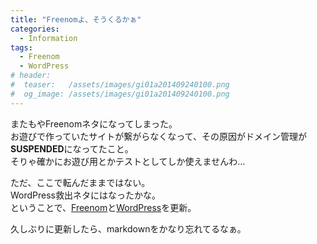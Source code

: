 ```yaml
---
title: "Freenomよ、そうくるかぁ"
categories:
  - Information
tags:
  - Freenom
  - WordPress
# header:
#  teaser:   /assets/images/gi01a201409240100.png
#  og_image: /assets/images/gi01a201409240100.png
---
```

またもやFreenomネタになってしまった。  
お遊びで作っていたサイトが繋がらなくなって、その原因がドメイン管理が**SUSPENDED**になってたこと。  
そりゃ確かにお遊び用とかテストとしてしか使えませんわ…

ただ、ここで転んだままではない。  
WordPress救出ネタにはなったかな。  
ということで、[Freenom](/misc/freenom/)と[WordPress](/sitesystem/wordpress/)を更新。

久しぶりに更新したら、markdownをかなり忘れてるなぁ。